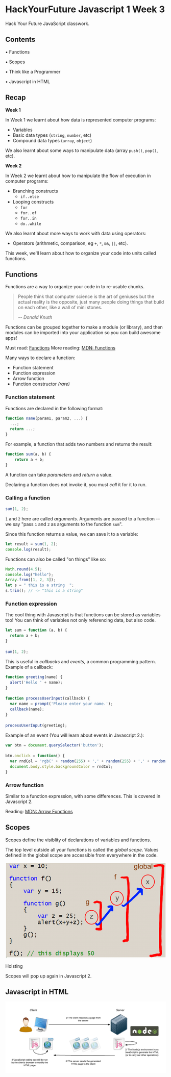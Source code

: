 # HackYourFuture Javascript 1 Week 3

Hack Your Future JavaScript classwork.

## Contents

• Functions

• Scopes

• Think like a Programmer

• Javascript in HTML

## Recap

**Week 1**

In Week 1 we learnt about how data is represented computer programs:

- Variables
- Basic data types (`string`, `number`, etc)
- Compound data types (`array`, `object`)

We also learnt about some ways to manipulate data (array `push()`, `pop()`, etc).

**Week 2**

In Week 2 we learnt about how to manipulate the flow of execution in computer programs:

- Branching constructs
  - `if..else`
- Looping constructs
  -  `for`
  -  `for..of`
  -  `for..in`
  -  `do..while`

We also learnt about more ways to work with data using operators:

- Operators (arithmetic, comparison, eg `+`, `*`, `&&`, `||`, etc).

  
This week, we'll learn about how to organize your code into units called functions.


## Functions

Functions are a way to organize your code in to re-usable chunks.

> People think that computer science is the art of geniuses but the actual reality is the opposite, just many people doing things that build on each other, like a wall of mini stones.
> 
> _-- Donald Knuth_


Functions can be grouped together to make a module (or library), and then modules can be imported into your application so you can build awesome apps!

Must read: [Functions](https://github.com/HackYourFuture/fundamentals/blob/master/fundamentals/functions.md)
More reading: [MDN: Functions](https://developer.mozilla.org/en-US/docs/Learn/JavaScript/Building_blocks/Functions)

Many ways to declare a function:

- Function statement
- Function expression
- Arrow function
- Function constructor _(rare)_

### Function statement

Functions are declared in the following format:

```JavaScript
function name(param1, param2, ...) {
  ...;
  return ...;
}
```

For example, a function that adds two numbers and returns the result:

```JavaScript
function sum(a, b) {
    return a + b;
}
```

A function can take _parameters_ and _return_ a value.

Declaring a function does not invoke it, you must _call_ it for it to run.

### Calling a function

```JavaScript
sum(1, 2);
```

`1` and `2` here are called _arguments_. Arguments are passed to a function -- we say "pass `1` and `2` as arguments to the function `sum`".

Since this function returns a value, we can save it to a variable:

```JavaScript
let result = sum(1, 2);
console.log(result);
```

Functions can also be called "on things" like so:

```JavaScript
Math.round(4.5);
console.log("hello");
Array.from([1, 2, 3]);
let s = " this is a string  ";
s.trim(); // -> "this is a string"
```

### Function expression

The cool thing with Javascript is that functions can be stored as variables too! You can think of variables not only referencing data, but also code.

```JavaScript
let sum = function (a, b) {
  return a + b;
}

sum(1, 2);
```

This is useful in _callbacks_ and _events_, a common programming pattern. Example of a callback:

```JavaScript
function greeting(name) {
  alert('Hello ' + name);
}

function processUserInput(callback) {
  var name = prompt('Please enter your name.');
  callback(name);
}

processUserInput(greeting);
```

Example of an event (You will learn about events in Javascript 2.):

```JavaScript
var btn = document.querySelector('button');

btn.onclick = function() {
  var rndCol = 'rgb(' + random(255) + ',' + random(255) + ',' + random(255) + ')';
  document.body.style.backgroundColor = rndCol;
}
```


### Arrow function

Similar to a function expression, with some differences. This is covered in Javascript 2.

Reading: [MDN: Arrow Functions](https://developer.mozilla.org/en-US/docs/Web/JavaScript/Reference/Functions/Arrow_functions)

## Scopes

Scopes define the visiblity of declarations of variables and functions.

The top level outside all your functions is called the _global scope_. Values defined in the global scope are accessible from everywhere in the code.

![Scopes](./assets/scopes.png)

Hoisting

Scopes will pop up again in Javascript 2.

## Javascript in HTML

![Client/Server](./assets/js-client-server.png)




